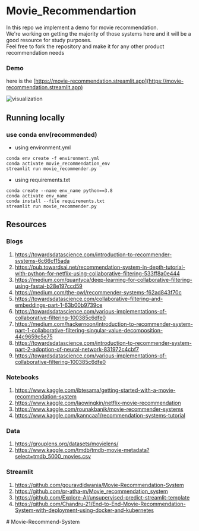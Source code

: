 # Movie_Recommendartion

In this repo we implement a demo for movie recommendation.<br> 
We're working on getting the majority of those systems here and it will be a good resource for study purposes.<br>
Feel free to fork the repository and make it for any other product recommendation needs 

### **Demo**
here is the [https://movie-recommendation.streamlit.app](https://movie-recommendation.streamlit.app)

![visualization](assets/movie_recommendation.gif)

## Running locally
### use conda env(recommended)
- using environment.yml
```
conda env create -f environment.yml
conda activate movie_recommendation_env
streamlit run movie_recommender.py
```

- using requirements.txt
```
conda create --name env_name python==3.8
conda activate env_name
conda install --file requirements.txt
streamlit run movie_recommender.py
```

## **Resources**
### Blogs
1. https://towardsdatascience.com/introduction-to-recommender-systems-6c66cf15ada
2. https://pub.towardsai.net/recommendation-system-in-depth-tutorial-with-python-for-netflix-using-collaborative-filtering-533ff8a0e444
3. https://medium.com/quantyca/deep-learning-for-collaborative-filtering-using-fastai-b28e197ccd59
4. https://medium.com/the-owl/recommender-systems-f62ad843f70c
5. https://towardsdatascience.com/collaborative-filtering-and-embeddings-part-1-63b00b9739ce
6. https://towardsdatascience.com/various-implementations-of-collaborative-filtering-100385c6dfe0
7. https://medium.com/hackernoon/introduction-to-recommender-system-part-1-collaborative-filtering-singular-value-decomposition-44c9659c5e75
8. https://towardsdatascience.com/introduction-to-recommender-system-part-2-adoption-of-neural-network-831972c4cbf7
9. https://towardsdatascience.com/various-implementations-of-collaborative-filtering-100385c6dfe0

### Notebooks
1. https://www.kaggle.com/ibtesama/getting-started-with-a-movie-recommendation-system
2. https://www.kaggle.com/laowingkin/netflix-movie-recommendation
3. https://www.kaggle.com/rounakbanik/movie-recommender-systems
4. https://www.kaggle.com/kanncaa1/recommendation-systems-tutorial

### Data
1. https://grouplens.org/datasets/movielens/
2. https://www.kaggle.com/tmdb/tmdb-movie-metadata?select=tmdb_5000_movies.csv

### Streamlit
1. https://github.com/gouravdidwania/Movie-Recommendation-System
2. https://github.com/pr-atha-m/Movie_recommendation_system
3. https://github.com/Explore-AI/unsupervised-predict-streamlit-template
4. https://github.com/Chandru-21/End-to-End-Movie-Recommendation-System-with-deployment-using-docker-and-kubernetes

#   M o v i e - R e c o m m e n d - S y s t e m  
 